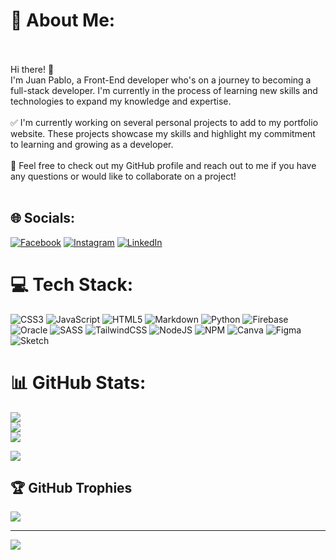 # 💫 About Me:
<br><br>Hi there! 👋<br>I'm Juan Pablo, a Front-End developer who's on a journey to becoming a full-stack developer. I'm currently in the process of learning new skills and technologies to expand my knowledge and expertise.<br><br>✅ I'm currently working on several personal projects to add to my portfolio website. These projects showcase my skills and highlight my commitment to learning and growing as a developer.<br><br> 🎉 Feel free to check out my GitHub profile and reach out to me if you have any questions or would like to collaborate on a project!<br><br>


## 🌐 Socials:
[![Facebook](https://img.shields.io/badge/Facebook-%231877F2.svg?logo=Facebook&logoColor=white)](https://www.facebook.com/juanpa.roca48/) [![Instagram](https://img.shields.io/badge/Instagram-%23E4405F.svg?logo=Instagram&logoColor=white)](https://instagram.com/ju4npa) [![LinkedIn](https://img.shields.io/badge/LinkedIn-%230077B5.svg?logo=linkedin&logoColor=white)](https://www.linkedin.com/in/juan-pablo-rodriguez-camacho-89767a251/)

# 💻 Tech Stack:
![CSS3](https://img.shields.io/badge/css3-%231572B6.svg?style=for-the-badge&logo=css3&logoColor=white) ![JavaScript](https://img.shields.io/badge/javascript-%23323330.svg?style=for-the-badge&logo=javascript&logoColor=%23F7DF1E) ![HTML5](https://img.shields.io/badge/html5-%23E34F26.svg?style=for-the-badge&logo=html5&logoColor=white) ![Markdown](https://img.shields.io/badge/markdown-%23000000.svg?style=for-the-badge&logo=markdown&logoColor=white) ![Python](https://img.shields.io/badge/python-3670A0?style=for-the-badge&logo=python&logoColor=ffdd54) ![Firebase](https://img.shields.io/badge/firebase-%23039BE5.svg?style=for-the-badge&logo=firebase) ![Oracle](https://img.shields.io/badge/Oracle-F80000?style=for-the-badge&logo=oracle&logoColor=white)  ![SASS](https://img.shields.io/badge/SASS-hotpink.svg?style=for-the-badge&logo=SASS&logoColor=white) ![TailwindCSS](https://img.shields.io/badge/tailwindcss-%2338B2AC.svg?style=for-the-badge&logo=tailwind-css&logoColor=white) ![NodeJS](https://img.shields.io/badge/node.js-6DA55F?style=for-the-badge&logo=node.js&logoColor=white) ![NPM](https://img.shields.io/badge/NPM-%23000000.svg?style=for-the-badge&logo=npm&logoColor=white) ![Canva](https://img.shields.io/badge/Canva-%2300C4CC.svg?style=for-the-badge&logo=Canva&logoColor=white) 	![Figma](https://img.shields.io/badge/figma-%23F24E1E.svg?style=for-the-badge&logo=figma&logoColor=white) ![Sketch](https://img.shields.io/badge/Sketch-FFB387?style=for-the-badge&logo=sketch&logoColor=black)
# 📊 GitHub Stats:
![](https://github-readme-stats.vercel.app/api?username=juanpa123locko&theme=dark&hide_border=false&include_all_commits=false&count_private=false)<br/>
![](https://github-readme-streak-stats.herokuapp.com/?user=juanpa123locko&theme=dark&hide_border=false)<br/>
![](https://github-readme-stats.vercel.app/api/top-langs/?username=juanpa123locko&theme=dark&hide_border=false&include_all_commits=false&count_private=false&layout=compact)


![](https://quotes-github-readme.vercel.app/api?type=horizontal&theme=radical)
## 🏆 GitHub Trophies
![](https://github-profile-trophy.vercel.app/?username=juanpa123locko&theme=monokai&no-frame=false&no-bg=true&margin-w=4)

---
[![](https://visitcount.itsvg.in/api?id=juanpa123locko&icon=0&color=0)](https://visitcount.itsvg.in)
